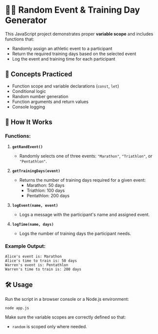 # 🏃‍♂️ Random Event & Training Day Generator

This JavaScript project demonstrates proper **variable scope** and includes functions that:
- Randomly assign an athletic event to a participant
- Return the required training days based on the selected event
- Log the event and training time for each participant

## 🧠 Concepts Practiced
- Function scope and variable declarations (`const`, `let`)
- Conditional logic
- Random number generation
- Function arguments and return values
- Console logging

## 🚀 How It Works

### Functions:

1. **`getRandEvent()`**
   - Randomly selects one of three events: `"Marathon"`, `"Triathlon"`, or `"Pentathlon"`.

2. **`getTrainingDays(event)`**
   - Returns the number of training days required for a given event:
     - Marathon: 50 days
     - Triathlon: 100 days
     - Pentathlon: 200 days

3. **`logEvent(name, event)`**
   - Logs a message with the participant's name and assigned event.

4. **`logTime(name, days)`**
   - Logs the number of training days the participant needs.

### Example Output:

```
Alice's event is: Marathon  
Alice's time to train is: 50 days  
Warren's event is: Pentathlon  
Warren's time to train is: 200 days
```

## 🛠 Usage

Run the script in a browser console or a Node.js environment:

```bash
node app.js
```

Make sure the variable scopes are correctly defined so that:
- `random` is scoped only where needed.

